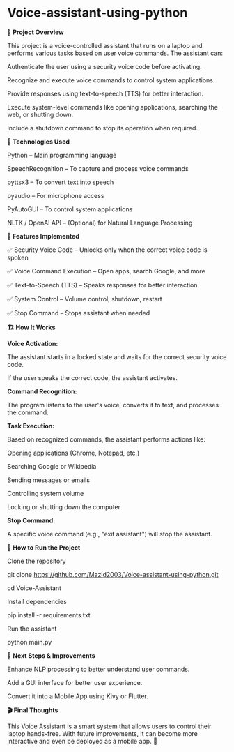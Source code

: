 # Voice-assistant-using-python

**📌 Project Overview**

This project is a voice-controlled assistant that runs on a laptop and performs various tasks based on user voice commands. The assistant can:

Authenticate the user using a security voice code before activating.

Recognize and execute voice commands to control system applications.

Provide responses using text-to-speech (TTS) for better interaction.

Execute system-level commands like opening applications, searching the web, or shutting down.

Include a shutdown command to stop its operation when required.

**🔧 Technologies Used**

Python – Main programming language

SpeechRecognition – To capture and process voice commands

pyttsx3 – To convert text into speech

pyaudio – For microphone access

PyAutoGUI – To control system applications

NLTK / OpenAI API – (Optional) for Natural Language Processing


**🚀 Features Implemented**

✅ Security Voice Code – Unlocks only when the correct voice code is spoken

✅ Voice Command Execution – Open apps, search Google, and more

✅ Text-to-Speech (TTS) – Speaks responses for better interaction

✅ System Control – Volume control, shutdown, restart

✅ Stop Command – Stops assistant when needed

**🏗 How It Works**

**Voice Activation:**

The assistant starts in a locked state and waits for the correct security voice code.

If the user speaks the correct code, the assistant activates.

**Command Recognition:**

The program listens to the user's voice, converts it to text, and processes the command.

**Task Execution:**

Based on recognized commands, the assistant performs actions like:

Opening applications (Chrome, Notepad, etc.)

Searching Google or Wikipedia

Sending messages or emails

Controlling system volume

Locking or shutting down the computer

**Stop Command:**

A specific voice command (e.g., "exit assistant") will stop the assistant.

**🚀 How to Run the Project**

Clone the repository

git clone https://github.com/Mazid2003/Voice-assistant-using-python.git

cd Voice-Assistant

Install dependencies

pip install -r requirements.txt

Run the assistant

python main.py

**🎯 Next Steps & Improvements**

Enhance NLP processing to better understand user commands.

Add a GUI interface for better user experience.

Convert it into a Mobile App using Kivy or Flutter.

**🎬 Final Thoughts**

This Voice Assistant is a smart system that allows users to control their laptop hands-free. With future improvements, it can become more interactive and even be deployed as a mobile app. 🚀

